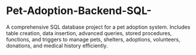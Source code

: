 # Pet-Adoption-Backend-SQL-
A comprehensive SQL database project for a pet adoption system. Includes table creation, data insertion, advanced queries, stored procedures, functions, and triggers to manage pets, shelters, adoptions, volunteers, donations, and medical history efficiently.
